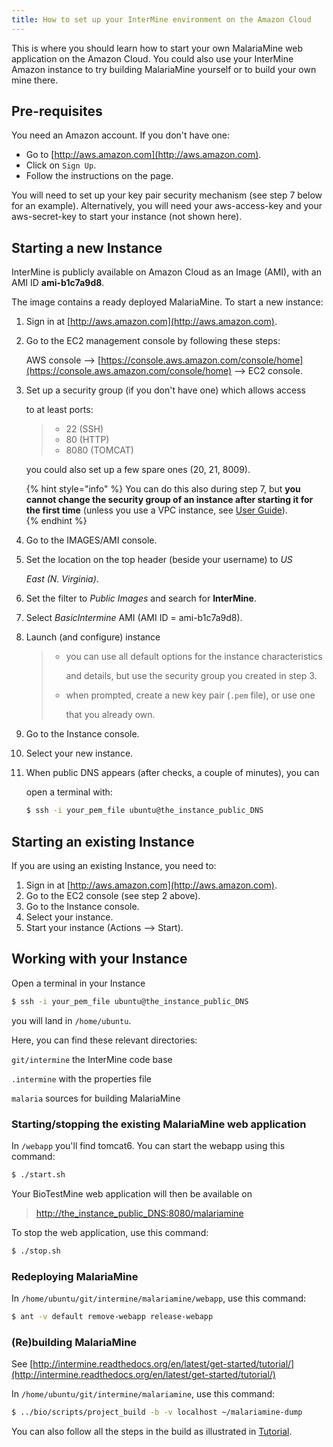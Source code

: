```yaml
---
title: How to set up your InterMine environment on the Amazon Cloud
---
```


This is where you should learn how to start your own MalariaMine web application on the Amazon Cloud. You could also use your InterMine Amazon instance to try building MalariaMine yourself or to build your own mine there.

## Pre-requisites

You need an Amazon account. If you don't have one:

* Go to [http://aws.amazon.com](http://aws.amazon.com).
* Click on `Sign Up`.
* Follow the instructions on the page.

You will need to set up your key pair security mechanism \(see step 7 below for an example\). Alternatively, you will need your aws-access-key and your aws-secret-key to start your instance \(not shown here\).

## Starting a new Instance

InterMine is publicly available on Amazon Cloud as an Image \(AMI\), with an AMI ID **ami-b1c7a9d8**.

The image contains a ready deployed MalariaMine. To start a new instance:

1. Sign in at [http://aws.amazon.com](http://aws.amazon.com).
2. Go to the EC2 management console by following these steps:

   AWS console --&gt; [https://console.aws.amazon.com/console/home](https://console.aws.amazon.com/console/home) --&gt; EC2 console.

3. Set up a security group \(if you don't have one\) which allows access

   to at least ports:

   > * 22 \(SSH\)
   > * 80 \(HTTP\)
   > * 8080 \(TOMCAT\)

   you could also set up a few spare ones \(20, 21, 8009\).

   {% hint style="info" %} 
   You can do this also during step 7, but **you cannot change the security group of an instance after starting it for the first time** \(unless you use a VPC instance, see [User Guide](http://docs.aws.amazon.com/AmazonVPC/latest/UserGuide/VPC_Introduction.html)\).  
   {% endhint %}

4. Go to the IMAGES/AMI console.
5. Set the location on the top header \(beside your username\) to _US_

   _East \(N. Virginia\)_.

6. Set the filter to _Public Images_ and search for **InterMine**.
7. Select _BasicIntermine_ AMI \(AMI ID = ami-b1c7a9d8\).
8. Launch \(and configure\) instance

   > * you can use all default options for the instance characteristics
   >
   >   and details, but use the security group you created in step 3.
   >
   > * when prompted, create a new key pair \(`.pem` file\), or use one
   >
   >   that you already own.

9. Go to the Instance console.
10. Select your new instance.
11. When public DNS appears \(after checks, a couple of minutes\), you can

    open a terminal with:

    ```bash
    $ ssh -i your_pem_file ubuntu@the_instance_public_DNS
    ```

## Starting an existing Instance

If you are using an existing Instance, you need to:

1. Sign in at [http://aws.amazon.com](http://aws.amazon.com).
2. Go to the EC2 console \(see step 2 above\).
3. Go to the Instance console.
4. Select your instance.
5. Start your instance \(Actions --&gt; Start\).

## Working with your Instance

Open a terminal in your Instance

```bash
$ ssh -i your_pem_file ubuntu@the_instance_public_DNS
```

you will land in `/home/ubuntu`.

Here, you can find these relevant directories:

`git/intermine` the InterMine code base

`.intermine` with the properties file

`malaria` sources for building MalariaMine

### Starting/stopping the existing MalariaMine web application

In `/webapp` you'll find tomcat6. You can start the webapp using this command:

```bash
$ ./start.sh
```

Your BioTestMine web application will then be available on

> [http://the\_instance\_public\_DNS:8080/malariamine](http://the_instance_public_DNS:8080/malariamine)

To stop the web application, use this command:

```bash
$ ./stop.sh
```

### Redeploying MalariaMine

In `/home/ubuntu/git/intermine/malariamine/webapp`, use this command:

```bash
$ ant -v default remove-webapp release-webapp
```

### \(Re\)building MalariaMine

See [http://intermine.readthedocs.org/en/latest/get-started/tutorial/](http://intermine.readthedocs.org/en/latest/get-started/tutorial/)

In `/home/ubuntu/git/intermine/malariamine`, use this command:

```bash
$ ../bio/scripts/project_build -b -v localhost ~/malariamine-dump
```

You can also follow all the steps in the build as illustrated in [Tutorial](../get-started/tutorial/index.md).

